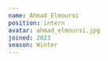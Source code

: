 ```yaml
---
name: Ahmad Elmoursi
position: intern
avatar: ahmad_elmoursi.jpg
joined: 2023
season: Winter
---
```

